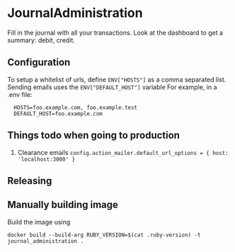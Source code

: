# JournalAdministration

Fill in the journal with all your transactions. Look at the dashboard to get a summary: debit, credit.

## Configuration

To setup a whitelist of urls, define `ENV["HOSTS"]` as a comma separated list.
Sending emails uses the `ENV["DEFAULT_HOST"]` variable
For example, in a .env file:

```
  HOSTS=foo.example.com, foo.example.test
  DEFAULT_HOST=foo.example.com
```

## Things todo when going to production

1. Clearance emails `config.action_mailer.default_url_options = { host: 'localhost:3000' }`


## Releasing

## Manually building image

Build the image using

```
docker build --build-arg RUBY_VERSION=$(cat .ruby-version) -t journal_administration .
```
